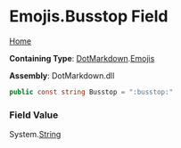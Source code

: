 # Emojis\.Busstop Field

[Home](../../../README.md)

**Containing Type**: [DotMarkdown](../../README.md)\.[Emojis](../README.md)

**Assembly**: DotMarkdown\.dll

```csharp
public const string Busstop = ":busstop:"
```

### Field Value

System\.[String](https://docs.microsoft.com/en-us/dotnet/api/system.string)